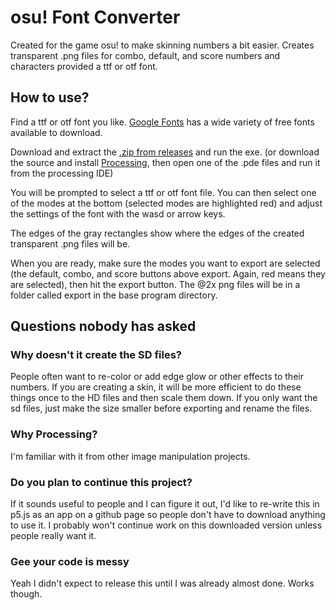 # osu! Font Converter
Created for the game osu! to make skinning numbers a bit easier.
Creates transparent .png files for combo, default, and score numbers and characters provided a ttf or otf font.

## How to use?
Find a ttf or otf font you like. [Google Fonts](https://fonts.google.com/) has a wide variety of free fonts available to download.

Download and extract the [.zip from releases](https://github.com/VisMajorSpeedruns/osu-font-converter/releases/) and run the exe. (or download the source and install [Processing](https://processing.org/), then open one of the .pde files and run it from the processing IDE)

You will be prompted to select a ttf or otf font file. You can then select one of the modes at the bottom (selected modes are highlighted red) and adjust the settings of the font with the wasd or arrow keys.

The edges of the gray rectangles show where the edges of the created transparent .png files will be.

When you are ready, make sure the modes you want to export are selected (the default, combo, and score buttons above export. Again, red means they are selected), then hit the export button. The @2x png files will be in a folder called export in the base program directory.

## Questions nobody has asked

### Why doesn't it create the SD files?
People often want to re-color or add edge glow or other effects to their numbers. If you are creating a skin, it will be more efficient to do these things once to the HD files and then scale them down. If you only want the sd files, just make the size smaller before exporting and rename the files.

### Why Processing?
I'm familiar with it from other image manipulation projects.

### Do you plan to continue this project?
If it sounds useful to people and I can figure it out, I'd like to re-write this in p5.js as an app on a github page so people don't have to download anything to use it. I probably won't continue work on this downloaded version unless people really want it.

### Gee your code is messy
Yeah I didn't expect to release this until I was already almost done. Works though.
